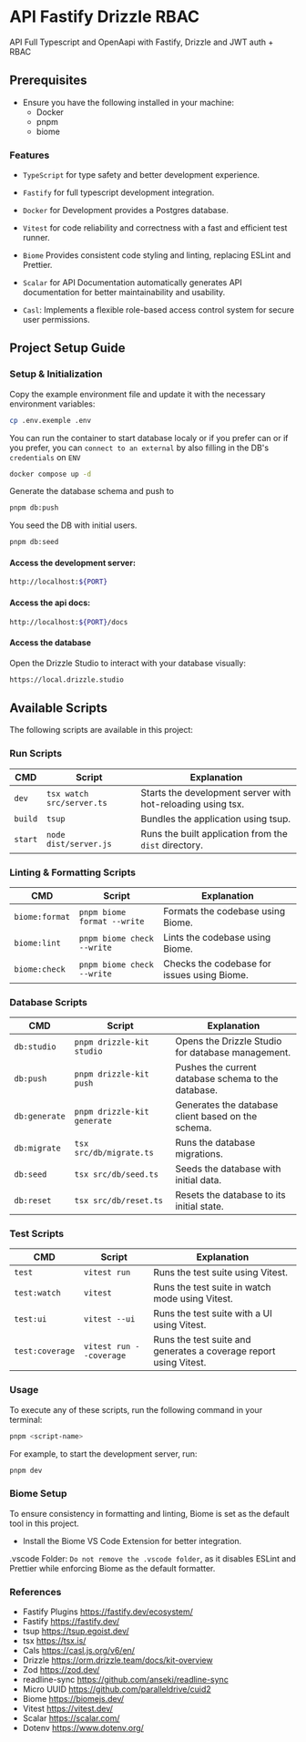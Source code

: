 # API Fastify Drizzle RBAC 

API Full Typescript and OpenAapi  with Fastify, Drizzle and JWT auth + RBAC 

## Prerequisites
- Ensure you have the following installed in your machine:
  - Docker
  - pnpm
  - biome

### Features

- `TypeScript` for type safety and better development experience.

- `Fastify` for full typescript development integration.

- `Docker` for Development provides a Postgres database.

- `Vitest` for code reliability and correctness with a fast and efficient test runner.

- `Biome` Provides consistent code styling and linting, replacing ESLint and Prettier.

- `Scalar` for API Documentation automatically generates API documentation for better maintainability and usability.

- `Casl`: Implements a flexible role-based access control system for secure user permissions.


## Project Setup Guide


### Setup & Initialization

Copy the example environment file and update it with the necessary environment variables:

```bash
cp .env.exemple .env
```

You can run the container to start database localy
or if you prefer can or if you prefer, you can `connect to an external` by also filling in the DB's `credentials` on `ENV`

```bash
docker compose up -d
```

Generate the database schema and push to

```bash
pnpm db:push
```
You seed the DB with initial users.

```bash
pnpm db:seed
```

#### Access the development server:

```bash
http://localhost:${PORT}
```
#### Access the api docs:

```bash
http://localhost:${PORT}/docs
```

#### Access the database

Open the Drizzle Studio to interact with your database visually:
```bash
https://local.drizzle.studio
```

## Available Scripts

The following scripts are available in this project:

### Run Scripts
| CMD             | Script                      | Explanation                                                 |
| --------------- | --------------------------- | ----------------------------------------------------------- |
| `dev`           | `tsx watch src/server.ts`   | Starts the development server with hot-reloading using tsx. |
| `build`         | `tsup`                      | Bundles the application using tsup.                         |
| `start`         | `node dist/server.js`       | Runs the built application from the `dist` directory.       |

### Linting & Formatting Scripts
| CMD             | Script                      | Explanation                                                 |
| --------------- | --------------------------- | ----------------------------------------------------------- |
| `biome:format`  | `pnpm biome format --write` | Formats the codebase using Biome.                           |
| `biome:lint`    | `pnpm biome check --write`  | Lints the codebase using Biome.                             |
| `biome:check`   | `pnpm biome check --write`  | Checks the codebase for issues using Biome.                 |

### Database Scripts
| CMD             | Script                      | Explanation                                                 |
| --------------- | --------------------------- | ----------------------------------------------------------- |
| `db:studio`     | `pnpm drizzle-kit studio`   | Opens the Drizzle Studio for database management.           |
| `db:push`       | `pnpm drizzle-kit push`     | Pushes the current database schema to the database.         |
| `db:generate`   | `pnpm drizzle-kit generate` | Generates the database client based on the schema.          |
| `db:migrate`    | `tsx src/db/migrate.ts`     | Runs the database migrations.                               |
| `db:seed`       | `tsx src/db/seed.ts`        | Seeds the database with initial data.                       |
| `db:reset`      | `tsx src/db/reset.ts`       | Resets the database to its initial state.                   |

### Test Scripts
| CMD             | Script                      | Explanation                                                 |
| --------------- | --------------------------- | ----------------------------------------------------------- |
| `test`          | `vitest run`                | Runs the test suite using Vitest.                           |
| `test:watch`    | `vitest`                    | Runs the test suite in watch mode using Vitest.             |
| `test:ui`       | `vitest --ui`               | Runs the test suite with a UI using Vitest.                 |
| `test:coverage` | `vitest run --coverage`     | Runs the test suite and generates a coverage report using Vitest.   |

### Usage

To execute any of these scripts, run the following command in your terminal:

```sh
pnpm <script-name>
```

For example, to start the development server, run:

```sh
pnpm dev
```

### Biome Setup

To ensure consistency in formatting and linting, Biome is set as the default tool in this project.

- Install the Biome VS Code Extension for better integration.

.vscode Folder: `Do not remove the .vscode folder`, as it disables ESLint and Prettier while enforcing Biome as the default formatter.

### References

- Fastify Plugins https://fastify.dev/ecosystem/
- Fastify https://fastify.dev/
- tsup https://tsup.egoist.dev/
- tsx https://tsx.is/
- Cals https://casl.js.org/v6/en/
- Drizzle https://orm.drizzle.team/docs/kit-overview
- Zod https://zod.dev/
- readline-sync  https://github.com/anseki/readline-sync
- Micro UUID https://github.com/paralleldrive/cuid2
- Biome https://biomejs.dev/
- Vitest https://vitest.dev/
- Scalar https://scalar.com/
- Dotenv https://www.dotenv.org/
